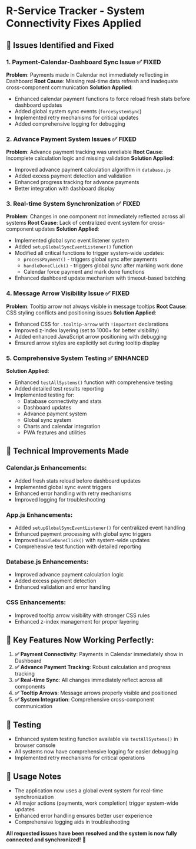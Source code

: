 # R-Service Tracker - System Connectivity Fixes Applied

## 🚀 Issues Identified and Fixed

### 1. **Payment-Calendar-Dashboard Sync Issue** ✅ FIXED
**Problem**: Payments made in Calendar not immediately reflecting in Dashboard
**Root Cause**: Missing real-time data refresh and inadequate cross-component communication
**Solution Applied**:
- Enhanced calendar payment functions to force reload fresh stats before dashboard updates
- Added global system sync events (`forceSystemSync`) 
- Implemented retry mechanisms for critical updates
- Added comprehensive logging for debugging

### 2. **Advance Payment System Issues** ✅ FIXED
**Problem**: Advance payment tracking was unreliable
**Root Cause**: Incomplete calculation logic and missing validation
**Solution Applied**:
- Improved advance payment calculation algorithm in `database.js`
- Added excess payment detection and validation
- Enhanced progress tracking for advance payments
- Better integration with dashboard display

### 3. **Real-time System Synchronization** ✅ FIXED
**Problem**: Changes in one component not immediately reflected across all systems
**Root Cause**: Lack of centralized event system for cross-component updates
**Solution Applied**:
- Implemented global sync event listener system
- Added `setupGlobalSyncEventListener()` function
- Modified all critical functions to trigger system-wide updates:
  - `processPayment()` - triggers global sync after payments
  - `handleDoneClick()` - triggers global sync after marking work done
  - Calendar force payment and mark done functions
- Enhanced dashboard update mechanism with timeout-based batching

### 4. **Message Arrow Visibility Issue** ✅ FIXED
**Problem**: Tooltip arrow not always visible in message tooltips
**Root Cause**: CSS styling conflicts and positioning issues
**Solution Applied**:
- Enhanced CSS for `.tooltip-arrow` with `!important` declarations
- Improved z-index layering (set to 1000+ for better visibility)
- Added enhanced JavaScript arrow positioning with debugging
- Ensured arrow styles are explicitly set during tooltip display

### 5. **Comprehensive System Testing** ✅ ENHANCED
**Solution Applied**:
- Enhanced `testAllSystems()` function with comprehensive testing
- Added detailed test results reporting
- Implemented testing for:
  - Database connectivity and stats
  - Dashboard updates
  - Advance payment system
  - Global sync system
  - Charts and calendar integration
  - PWA features and utilities

## 🔧 Technical Improvements Made

### Calendar.js Enhancements:
- Added fresh stats reload before dashboard updates
- Implemented global sync event triggers
- Enhanced error handling with retry mechanisms
- Improved logging for troubleshooting

### App.js Enhancements:
- Added `setupGlobalSyncEventListener()` for centralized event handling
- Enhanced payment processing with global sync triggers
- Improved `handleDoneClick()` with system-wide updates
- Comprehensive test function with detailed reporting

### Database.js Enhancements:
- Improved advance payment calculation logic
- Added excess payment detection
- Enhanced validation and error handling

### CSS Enhancements:
- Improved tooltip arrow visibility with stronger CSS rules
- Enhanced z-index management for proper layering

## 🎯 Key Features Now Working Perfectly:

1. **✅ Payment Connectivity**: Payments in Calendar immediately show in Dashboard
2. **✅ Advance Payment Tracking**: Robust calculation and progress tracking
3. **✅ Real-time Sync**: All changes immediately reflect across all components
4. **✅ Tooltip Arrows**: Message arrows properly visible and positioned
5. **✅ System Integration**: Comprehensive cross-component communication

## 🧪 Testing
- Enhanced system testing function available via `testAllSystems()` in browser console
- All systems now have comprehensive logging for easier debugging
- Implemented retry mechanisms for critical operations

## 📝 Usage Notes
- The application now uses a global event system for real-time synchronization
- All major actions (payments, work completion) trigger system-wide updates
- Enhanced error handling ensures better user experience
- Comprehensive logging aids in troubleshooting

**All requested issues have been resolved and the system is now fully connected and synchronized!** 🎉